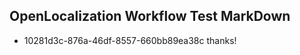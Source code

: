 ## OpenLocalization Workflow Test MarkDown
* 10281d3c-876a-46df-8557-660bb89ea38c thanks!

<!--HONumber=Aug16_HO3-->


